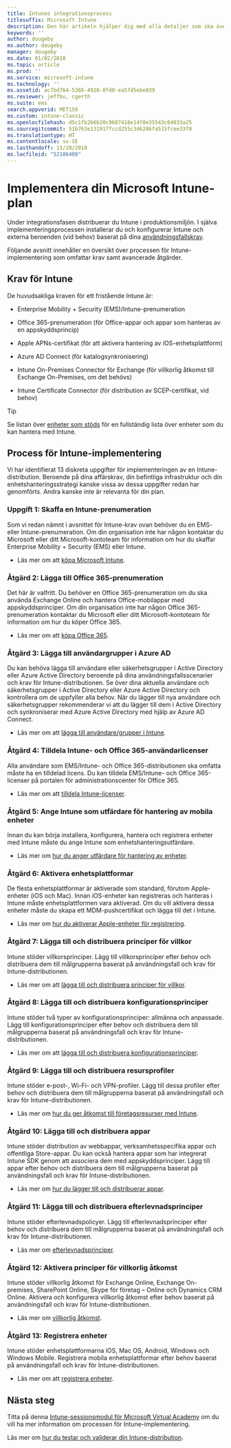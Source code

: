 ```yaml
---
title: Intunes integrationsprocess
titlesuffix: Microsoft Intune
description: Den här artikeln hjälper dig med alla detaljer som ska övervägas vid registreringen av en Microsoft Intune-molnlösning i din miljö.
keywords: ''
author: dougeby
ms.author: dougeby
manager: dougeby
ms.date: 01/02/2018
ms.topic: article
ms.prod: ''
ms.service: microsoft-intune
ms.technology: ''
ms.assetid: ac7bd764-5365-4920-8fd0-ea57d5ebe039
ms.reviewer: jeffbu, cgerth
ms.suite: ems
search.appverid: MET150
ms.custom: intune-classic
ms.openlocfilehash: d5c1fb2b6b20c9687418e14f8e35543c04833a25
ms.sourcegitcommit: 51b763e131917fccd255c346286fa515fcee33f0
ms.translationtype: HT
ms.contentlocale: sv-SE
ms.lasthandoff: 11/20/2018
ms.locfileid: "52186400"
---
```

# <a name="implement-your-microsoft-intune-plan"></a>Implementera din Microsoft Intune-plan

Under integrationsfasen distribuerar du Intune i produktionsmiljön. I själva implementeringsprocessen installerar du och konfigurerar Intune och externa beroenden (vid behov) baserat på dina [användningsfallskrav](planning-guide-requirements.md).

Följande avsnitt innehåller en översikt över processen för Intune-implementering som omfattar krav samt avancerade åtgärder.

## <a name="intune-requirements"></a>Krav för Intune

De huvudsakliga kraven för ett fristående Intune är:

-   Enterprise Mobility + Security (EMS)/Intune-prenumeration

-   Office 365-prenumeration (för Office-appar och appar som hanteras av en appskyddsprincip)

-   Apple APNs-certifikat (för att aktivera hantering av iOS-enhetsplattform)

-   Azure AD Connect (för katalogsynkronisering)

-   Intune On-Premises Connector för Exchange (för villkorlig åtkomst till Exchange On-Premises, om det behövs)

-   Intune Certificate Connector (för distribution av SCEP-certifikat, vid behov)

>[!TIP]
> Se listan över [enheter som stöds](supported-devices-browsers.md) för en fullständig lista över enheter som du kan hantera med Intune.

## <a name="intune-implementation-process"></a>Process för Intune-implementering

Vi har identifierat 13 diskreta uppgifter för implementeringen av en Intune-distribution. Beroende på dina affärskrav, din befintliga infrastruktur och din enhetshanteringsstrategi kanske vissa av dessa uppgifter redan har genomförts. Andra kanske inte är relevanta för din plan.

### <a name="task-1-get-an-intune-subscription"></a>Uppgift 1: Skaffa en Intune-prenumeration

Som vi redan nämnt i avsnittet för Intune-krav ovan behöver du en EMS- eller Intune-prenumeration. Om din organisation inte har någon kontaktar du Microsoft eller ditt Microsoft-kontoteam för information om hur du skaffar Enterprise Mobility + Security (EMS) eller Intune.

-   Läs mer om att [köpa Microsoft Intune](https://www.microsoft.com/cloud-platform/microsoft-intune-pricing).

### <a name="task-2-add-office-365-subscription"></a>Åtgärd 2: Lägga till Office 365-prenumeration

Det här är valfritt. Du behöver en Office 365-prenumeration om du ska använda Exchange Online och hantera Office-mobilappar med appskyddsprinciper. Om din organisation inte har någon Office 365-prenumeration kontaktar du Microsoft eller ditt Microsoft-kontoteam för information om hur du köper Office 365.

-   Läs mer om att [köpa Office 365](https://products.office.com/business/compare-office-365-for-business-plans).

### <a name="task-3-add-users-groups-in-azure-ad"></a>Åtgärd 3: Lägga till användargrupper i Azure AD

Du kan behöva lägga till användare eller säkerhetsgrupper i Active Directory eller Azure Active Directory beroende på dina användningsfallsscenarier och krav för Intune-distributionen. Se över dina aktuella användare och säkerhetsgrupper i Active Directory eller Azure Active Directory och kontrollera om de uppfyller alla behov. När du lägger till nya användare och säkerhetsgrupper rekommenderar vi att du lägger till dem i Active Directory och synkroniserar med Azure Active Directory med hjälp av Azure AD Connect.


-   Läs mer om att [lägga till användare/grupper i Intune](users-permissions-add.md).
<!---why not send them to the AAD connect topic? Question out to Andre: https://docs.microsoft.com/azure/active-directory/connect/active-directory-aadconnect--->



### <a name="task-4-assign-intune-and-office-365-user-licenses"></a>Åtgärd 4: Tilldela Intune- och Office 365-användarlicenser

Alla användare som EMS/Intune- och Office 365-distributionen ska omfatta måste ha en tilldelad licens. Du kan tilldela EMS/Intune- och Office 365-licenser på portalen för administrationscenter för Office 365.

-   Läs mer om att [tilldela Intune-licenser](licenses-assign.md).

### <a name="task-5-set-mobile-device-management-authority-to-intune"></a>Åtgärd 5: Ange Intune som utfärdare för hantering av mobila enheter

Innan du kan börja installera, konfigurera, hantera och registrera enheter med Intune måste du ange Intune som enhetshanteringsutfärdare.

-   Läs mer om [hur du anger utfärdare för hantering av enheter](mdm-authority-set.md).

### <a name="task-6-enable-device-platforms"></a>Åtgärd 6: Aktivera enhetsplattformar

De flesta enhetsplattformar är aktiverade som standard, förutom Apple-enheter (iOS och Mac). Innan iOS-enheter kan registreras och hanteras i Intune måste enhetsplattformen vara aktiverad. Om du vill aktivera dessa enheter måste du skapa ett MDM-pushcertifikat och lägga till det i Intune.

-   Läs mer om [hur du aktiverar Apple-enheter för registrering](apple-mdm-push-certificate-get.md).

### <a name="task-7-add-and-deploy-terms-and-conditions-policies"></a>Åtgärd 7: Lägga till och distribuera principer för villkor

Intune stöder villkorsprinciper. Lägg till villkorsprinciper efter behov och distribuera dem till målgrupperna baserat på användningsfall och krav för Intune-distributionen.

-   Läs mer om att [lägga till och distribuera principer för villkor](terms-and-conditions-create.md).

### <a name="task-8-add-and-deploy-configuration-policies"></a>Åtgärd 8: Lägga till och distribuera konfigurationsprinciper

Intune stöder två typer av konfigurationsprinciper: allmänna och anpassade. Lägg till konfigurationsprinciper efter behov och distribuera dem till målgrupperna baserat på användningsfall och krav för Intune-distributionen.

-   Läs mer om att [lägga till och distribuera konfigurationsprinciper](device-profiles.md).

### <a name="task-9-add-and-deploy-resource-profiles"></a>Åtgärd 9: Lägga till och distribuera resursprofiler

Intune stöder e-post-, Wi-Fi- och VPN-profiler. Lägg till dessa profiler efter behov och distribuera dem till målgrupperna baserat på användningsfall och krav för Intune-distributionen.

-   Läs mer om [hur du ger åtkomst till företagsresurser med Intune](device-profiles.md).

### <a name="task-10-add-and-deploy-apps"></a>Åtgärd 10: Lägga till och distribuera appar

Intune stöder distribution av webbappar, verksamhetsspecifika appar och offentliga Store-appar. Du kan också hantera appar som har integrerat Intune SDK genom att associera dem med appskyddsprinciper. Lägg till appar efter behov och distribuera dem till målgrupperna baserat på användningsfall och krav för Intune-distributionen.

-   Läs mer om [hur du lägger till och distribuerar appar](app-management.md).

### <a name="task-11-add-and-deploy-compliance-policies"></a>Åtgärd 11: Lägga till och distribuera efterlevnadsprinciper

Intune stöder efterlevnadspolicyer. Lägg till efterlevnadsprinciper efter behov och distribuera dem till målgrupperna baserat på användningsfall och krav för Intune-distributionen.

-   Läs mer om [efterlevnadsprinciper](device-compliance.md).

### <a name="task-12-enable-conditional-access-policies"></a>Åtgärd 12: Aktivera principer för villkorlig åtkomst

Intune stöder villkorlig åtkomst för Exchange Online, Exchange On-premises, SharePoint Online, Skype för företag – Online och Dynamics CRM Online. Aktivera och konfigurera villkorlig åtkomst efter behov baserat på användningsfall och krav för Intune-distributionen.

-   Läs mer om [villkorlig åtkomst](conditional-access.md).

### <a name="task-13-enroll-devices"></a>Åtgärd 13: Registrera enheter

Intune stöder enhetsplattformarna iOS, Mac OS, Android, Windows och Windows Mobile. Registrera mobila enhetsplattformar efter behov baserat på användningsfall och krav för Intune-distributionen.

-   Läs mer om att [registrera enheter](device-enrollment.md).


## <a name="next-steps"></a>Nästa steg

Titta på denna [Intune-sessionsmodul för Microsoft Virtual Academy](https://mva.microsoft.com/en-US/training-courses/deploying-microsoft-enterprise-mobility-suite-16408) om du vill ha mer information om processen för Intune-implementering.


Läs mer om [hur du testar och validerar din Intune-distribution](planning-guide-test-validation.md).
